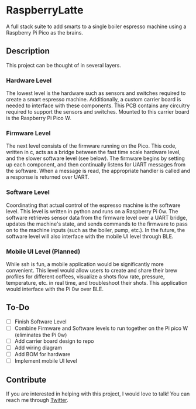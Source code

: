 # RaspberryLatte

A full stack suite to add smarts to a single boiler espresso machine using a Raspberry Pi Pico as the brains. 

## Description

This project can be thought of in several layers. 
### Hardware Level
The lowest level is the hardware such as sensors and switches required to create a smart espresso machine. Additionally, a custom carrier board is needed to interface with these components. This PCB contains any circuitry required to support the sensors and switches. Mounted to this carrier board is the Raspberry Pi Pico W. 
### Firmware Level
The next level consists of the firmware running on the Pico. This code, written in c, acts as a bridge between the fast time scale hardware level, and the slower software level (see below). The firmware begins by setting up each component, and then continually listens for UART messages from the software. When a message is read, the appropriate handler is called and a response is returned over UART.
### Software Level
Coordinating that actual control of the espresso machine is the software level. This level is written in python and runs on a Raspberry Pi 0w. The software retrieves sensor data from the firmware level over a UART bridge, updates the machine's state, and sends commands to the firmware to pass on to the machine inputs (such as the boiler, pump, etc.). In the future, the software level will also interface with the mobile UI level through BLE.
### Mobile UI Level (Planned)
While ssh is fun, a mobile application would be significantly more convenient. This level would allow users to create and share their brew profiles for different coffees, visualize a shots flow rate, pressure, temperature, etc. in real time, and troubleshoot their shots. This application would interface with the Pi 0w over BLE.

## To-Do
- [ ] Finish Software Level
- [ ] Combine Firmware and Software levels to run together on the Pi pico W (eliminates the Pi 0w)
- [ ] Add carrier board design to repo
- [ ] Add wiring diagram
- [ ] Add BOM for hardware
- [ ] Implement mobile UI level

## Contribute
If you are interested in helping with this project, I would love to talk! You can reach me through [Twitter](https://twitter.com/hallboyone "Richard Hall").

